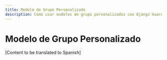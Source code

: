 ```yaml
---
title: Modelo de Grupo Personalizado
description: Cómo usar modelos de grupo personalizados con Django Guardian
---
```


# Modelo de Grupo Personalizado

[Content to be translated to Spanish]

<!-- This page content will be translated from the main English userguide/custom-group-model.md -->
